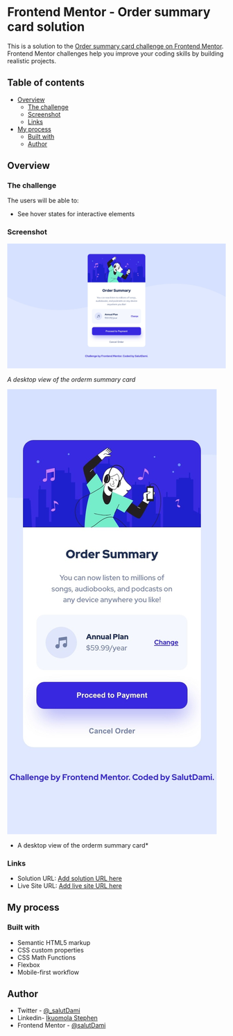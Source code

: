 # Frontend Mentor - Order summary card solution

This is a solution to the [Order summary card challenge on Frontend Mentor](https://www.frontendmentor.io/challenges/order-summary-component-QlPmajDUj). Frontend Mentor challenges help you improve your coding skills by building realistic projects.

## Table of contents

- [Overview](#overview)
  - [The challenge](#the-challenge)
  - [Screenshot](#screenshot)
  - [Links](#links)
- [My process](#my-process)
  - [Built with](#built-with)
  - [Author](#author)

## Overview

### The challenge

The users will be able to:

- See hover states for interactive elements

### Screenshot

![Desktop View](./screenshots/Desktop.jpeg)

_A desktop view of the orderm summary card_

![Mobile View ](./screenshots/Mobile.jpeg)

- A desktop view of the orderm summary card\*

### Links

- Solution URL: [Add solution URL here](https://github.com/TraversetheDOM/order-summary-component)
- Live Site URL: [Add live site URL here](https://TraversetheDOM.github.io/order-summary-component/)

## My process

### Built with

- Semantic HTML5 markup
- CSS custom properties
- CSS Math Functions
- Flexbox
- Mobile-first workflow

## Author

- Twitter - [@\_salutDami](https://www.twitter.com/_salutDami)
- Linkedin- [Ikuomola Stephen](https://www.linkedin.com/in/ikuomola-stephen/)
- Frontend Mentor - [@salutDami](https://www.frontendmentor.io/profile/salutDami)
